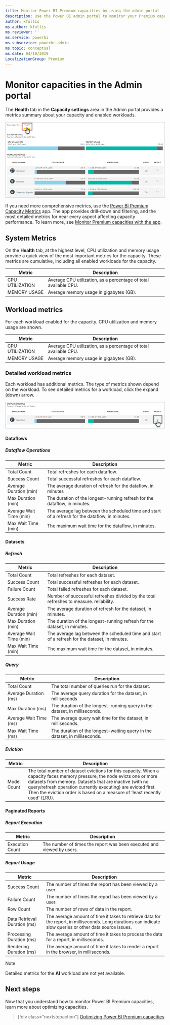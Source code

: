 ```yaml
---
title: Monitor Power BI Premium capacities by using the admin portal
description: Use the Power BI admin portal to monitor your Premium capacities.
author: kfollis
ms.author: kfollis
ms.reviewer: ''
ms.service: powerbi
ms.subservice: powerbi-admin
ms.topic: conceptual
ms.date: 04/10/2019
LocalizationGroup: Premium 
---
```


# Monitor capacities in the Admin portal

The **Health** tab in the **Capacity settings** area in the Admin portal provides a metrics summary about your capacity and enabled workloads.  

![Capacity Health tab in the portal](media/service-admin-premium-monitor-portal/admin-portal-health.png)

If you need more comprehensive metrics, use the [Power BI Premium Capacity Metrics](service-admin-premium-monitor-capacity.md) app. The app provides drill-down and filtering, and the most detailed metrics for near every aspect affecting capacity performance. To learn more, see [Monitor Premium capacities with the app](service-admin-premium-monitor-capacity.md).

## System Metrics

On the **Health** tab, at the highest level, CPU utilization and memory usage provide a quick view of the most important metrics for the capacity. These metrics are cumulative, including all enabled workloads for the capacity.

| **Metric** | **Description** |
| --- | --- |
| CPU UTILIZATION | Average CPU utilization, as a percentage of total available CPU. |
| MEMORY USAGE | Average memory usage in gigabytes (GB).|

## Workload metrics

For each workload enabled for the capacity. CPU utilization and memory usage are shown.

| **Metric** | **Description** |
| --- | --- |
| CPU UTILIZATION | Average CPU utilization, as a percentage of total available CPU. |
| MEMORY USAGE | Average memory usage in gigabytes (GB).|

### Detailed workload metrics

Each workload has additional metrics. The type of metrics shown depend on the workload. To see detailed metrics for a workload, click the expand (down) arrow.

![Workload health expand](media/service-admin-premium-monitor-portal/admin-portal-health-expand.png)

#### Dataflows

##### Dataflow Operations

| **Metric** | **Description** |
| --- | --- |
| Total Count | Total refreshes for each dataflow. |
| Success Count | Total successful refreshes for each dataflow.|
| Average Duration (min) | The average duration of refresh for the dataflow, in minutes |
| Max Duration (min) | The duration of the longest-running refresh for the dataflow, in minutes. |
| Average Wait Time (min) | The average lag between the scheduled time and start of a refresh for the dataflow, in minutes. |
| Max Wait Time (min) | The maximum wait time for the dataflow, in minutes.  |

#### Datasets

##### Refresh

| **Metric** | **Description** |
| --- | --- |
| Total Count | Total refreshes for each dataset. |
| Success Count | Total successful refreshes for each dataset. |
| Failure Count | Total failed refreshes for each dataset. |
| Success Rate  | Number of successful refreshes divided by the total refreshes to measure. reliability. |
| Average Duration (min) | The average duration of refresh for the dataset, in minutes.  |
| Max Duration (min) | The duration of the longest-running refresh for the dataset, in minutes. |
| Average Wait Time (min) | The average lag between the scheduled time and start of a refresh for the dataset, in minutes. |
| Max Wait Time (min) | The maximum wait time for the dataset, in minutes. |

##### Query

| **Metric** | **Description** |
| --- | --- |
| Total Count | The total number of queries run for the dataset. |
| Average Duration (ms) |The average query duration for the dataset, in milliseconds|
| Max Duration (ms) |The duration of the longest-running query in the dataset, in milliseconds. |
| Average Wait Time (ms) |The average query wait time for the dataset, in milliseconds. |
| Max Wait Time (ms) |The duration of the longest-waiting query in the dataset, in milliseconds. |

##### Eviction

| **Metric** | **Description** |
| --- | --- |
| Model Count | The total number of dataset evictions for this capacity. When a capacity faces memory pressure, the node evicts one or more datasets from memory. Datasets that are inactive (with no query/refresh operation currently executing) are evicted first. Then the eviction order is based on a measure of 'least recently used' (LRU). |

#### Paginated Reports

##### Report Execution

| **Metric** | **Description** |
| --- | --- |
| Execution Count  | The number of times the report was been executed and viewed by users.|

##### Report Usage

| **Metric** | **Description** |
| --- | --- |
| Success Count | The number of times the report has been viewed by a user. |
| Failure Count |The number of times the report has been viewed by a user.|
| Row Count |The number of rows of data in the report. |
| Data Retrieval Duration (ms) |The average amount of time it takes to retrieve data for the report, in milliseconds. Long durations can indicate slow queries or other data source issues.  |
| Processing Duration (ms) |The average amount of time it takes to process the data for a report, in milliseconds. |
| Rendering Duration (ms) |The average amount of time it takes to render a report in the browser, in milliseconds. |

> [!NOTE]
> Detailed metrics for the **AI** workload are not yet available.

## Next steps

Now that you understand how to monitor Power BI Premium capacities, learn more about optimizing capacities.

> [!div class="nextstepaction"]
> [Optimizing Power BI Premium capacities](service-premium-capacity-optimize.md)
